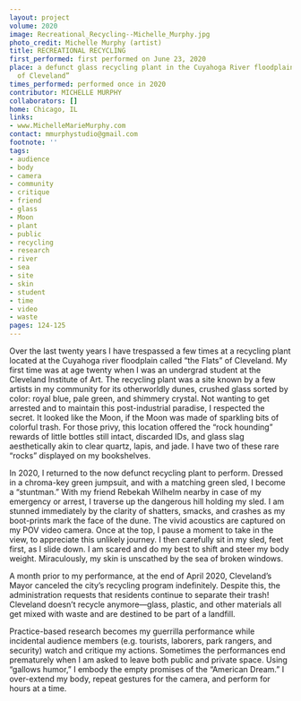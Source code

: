 ```yaml
---
layout: project
volume: 2020
image: Recreational_Recycling--Michelle_Murphy.jpg
photo_credit: Michelle Murphy (artist)
title: RECREATIONAL RECYCLING
first_performed: first performed on June 23, 2020
place: a defunct glass recycling plant in the Cuyahoga River floodplain “the Flats
  of Cleveland”
times_performed: performed once in 2020
contributor: MICHELLE MURPHY
collaborators: []
home: Chicago, IL
links:
- www.MichelleMarieMurphy.com
contact: mmurphystudio@gmail.com
footnote: ''
tags:
- audience
- body
- camera
- community
- critique
- friend
- glass
- Moon
- plant
- public
- recycling
- research
- river
- sea
- site
- skin
- student
- time
- video
- waste
pages: 124-125
---
```

Over the last twenty years I have trespassed a few times at a recycling plant located at the Cuyahoga river floodplain called “the Flats” of Cleveland. My first time was at age twenty when I was an undergrad student at the Cleveland Institute of Art. The recycling plant was a site known by a few artists in my community for its otherworldly dunes, crushed glass sorted by color: royal blue, pale green, and shimmery crystal. Not wanting to get arrested and to maintain this post-industrial paradise, I respected the secret. It looked like the Moon, if the Moon was made of sparkling bits of colorful trash. For those privy, this location offered the “rock hounding” rewards of little bottles still intact, discarded IDs, and glass slag aesthetically akin to clear quartz, lapis, and jade. I have two of these rare “rocks” displayed on my bookshelves.

In 2020, I returned to the now defunct recycling plant to perform. Dressed in a chroma-key green jumpsuit, and with a matching green sled, I become a “stuntman.” With my friend Rebekah Wilhelm nearby in case of my emergency or arrest, I traverse up the dangerous hill holding my sled. I am stunned immediately by the clarity of shatters, smacks, and crashes as my boot-prints mark the face of the dune. The vivid acoustics are captured on my POV video camera. Once at the top, I pause a moment to take in the view, to appreciate this unlikely journey. I then carefully sit in my sled, feet first, as I slide down. I am scared and do my best to shift and steer my body weight. Miraculously, my skin is unscathed by the sea of broken windows.

A month prior to my performance, at the end of April 2020, Cleveland’s Mayor canceled the city’s recycling program indefinitely. Despite this, the administration requests that residents continue to separate their trash! Cleveland doesn’t recycle anymore—glass, plastic, and other materials all get mixed with waste and are destined to be part of a landfill. 

Practice-based research becomes my guerrilla performance while incidental audience members (e.g. tourists, laborers, park rangers, and security) watch and critique my actions. Sometimes the performances end prematurely when I am asked to leave both public and private space. Using “gallows humor,” I embody the empty promises of the “American Dream.” I over-extend my body, repeat gestures for the camera, and perform for hours at a time.